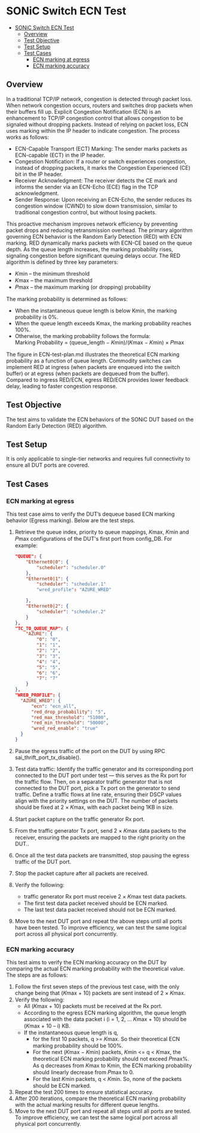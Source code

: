 # SONiC Switch ECN Test

- [SONiC Switch ECN Test](#sonic-switch-ecn-test)
  - [Overview](#overview)
  - [Test Objective](#test-objective)
  - [Test Setup](#test-setup)
  - [Test Cases](#test-cases)
    - [ECN marking at egress](#ecn-marking-at-egress)
    - [ECN marking accuracy](#ecn-marking-accuracy)

## Overview

In a traditional TCP/IP network, congestion is detected through packet loss. When network congestion occurs, routers and switches drop packets when their buffers fill up.
Explicit Congestion Notification (ECN) is an enhancement to TCP/IP congestion control that allows congestion to be signaled without dropping packets. Instead of relying on packet loss, ECN uses marking within the IP header to indicate congestion. The process works as follows:

- ECN-Capable Transport (ECT) Marking: The sender marks packets as ECN-capable (ECT) in the IP header.
- Congestion Notification: If a router or switch experiences congestion, instead of dropping packets, it marks the Congestion Experienced (CE) bit in the IP header.
- Receiver Acknowledgment: The receiver detects the CE mark and informs the sender via an ECN-Echo (ECE) flag in the TCP acknowledgment.
- Sender Response: Upon receiving an ECN-Echo, the sender reduces its congestion window (CWND) to slow down transmission, similar to traditional congestion control, but without losing packets.

This proactive mechanism improves network efficiency by preventing packet drops and reducing retransmission overhead. The primary algorithm governing ECN behavior is the Random Early Detection (RED) with ECN marking. RED dynamically marks packets with ECN-CE based on the queue depth. As the queue length increases, the marking probability rises, signaling congestion before significant queuing delays occur. The RED algorithm is defined by three key parameters:

- 𝐾min – the minimum threshold
- 𝐾max – the maximum threshold
- 𝑃max – the maximum marking (or dropping) probability

The marking probability is determined as follows:

- When the instantaneous queue length is below Kmin, the marking probability is 0%.
- When the queue length exceeds Kmax, the marking probability reaches 100%.
- Otherwise, the marking probability follows the formula: Marking Probability = (queue_length − 𝐾min)/(𝐾max − 𝐾min) × 𝑃max

The figure in ECN-test-plan.md illustrates the theoretical ECN marking probability as a function of queue length. Commodity switches can implement RED at ingress (when packets are enqueued into the switch buffer) or at egress (when packets are dequeued from the buffer). Compared to ingress RED/ECN, egress RED/ECN provides lower feedback delay, leading to faster congestion response.

## Test Objective

The test aims to validate the ECN behaviors of the SONiC DUT based on the Random Early Detection (RED) algorithm.

## Test Setup

It is only applicable to single-tier networks and requires full connectivity to ensure all DUT ports are covered.

## Test Cases

### ECN marking at egress

This test case aims to verify the DUT’s dequeue based ECN marking behavior (Egress marking). Below are the test steps.

1. Retrieve the queue index, priority to queue mappings, 𝐾max, 𝐾min and 𝑃max configurations of the DUT's first port from config_DB. For example:

    ```json
    "QUEUE": {
        "Ethernet0|0": {
            "scheduler": "scheduler.0"
        },
        "Ethernet0|1": {
            "scheduler": "scheduler.1"
            "wred_profile": "AZURE_WRED"

        },
        "Ethernet0|2": {
            "scheduler": "scheduler.2"
        }
    },
    "TC_TO_QUEUE_MAP": {
        "AZURE": {
            "0": "0",
            "1": "1",
            "2": "2",
            "3": "3",
            "4": "4",
            "5": "5",
            "6": "6",
            "7": "7"
        }
    },
    "WRED_PROFILE": {
      "AZURE_WRED": {
          "ecn": "ecn_all",
          "red_drop_probability": "5",
          "red_max_threshold": "51000",
          "red_min_threshold": "50000",
          "wred_red_enable": "true"
      }
    }
    ```

2. Pause the egress traffic of the port on the DUT by using RPC sai_thrift_port_tx_disable().
3. Test data traffic: Identify the traffic generator and its corresponding port connected to the DUT port under test — this serves as the Rx port for the traffic flow. Then, on a separator traffic generator that is not connected to the DUT port, pick a Tx port on the generator to send traffic. Define a traffic flows at line rate, ensuring their DSCP values align with the priority settings on the DUT. The number of packets should be fixed at 2 × 𝐾max, with each packet being 1KB in size.
4. Start packet capture on the traffic generator Rx port.
5. From the traffic generator Tx port, send 2 × 𝐾max data packets to the receiver,  ensuring the packets are mapped to the right priority on the DUT..
6. Once all the test data packets are transmitted, stop pausing the egress traffic of the DUT port.
7. Stop the packet capture after all packets are received.
8. Verify the following:
   - traffic generator Rx port must receive 2 × 𝐾max test data packets.
   - The first test data packet received should be ECN marked.
   - The last test data packet received should not be ECN marked.
9. Move to the next DUT port and repeat the above steps until all ports have been tested. To improve efficiency, we can test the same logical port across all physical port concurrently.

### ECN marking accuracy

This test aims to verify the ECN marking accuracy on the DUT by comparing the actual ECN marking probability with the theoretical value. The steps are as follows:

1. Follow the first seven steps of the previous test case, with the only change being that (𝐾max + 10) packets are sent instead of 2 × 𝐾max.
2. Verify the following:
   - All (𝐾max + 10) packets must be received at the Rx port.
   - According to the egress ECN marking algorithm, the queue length associated with the data packet i (i = 1, 2, … 𝐾max + 10) should be (𝐾max + 10 – i) KB.
   - If the instantaneous queue length is q,
     - for the first 10 packets, q >= 𝐾max. So their theoretical ECN marking probability should be 100%.
     - For the next (𝐾max − 𝐾min) packets, 𝐾min <= q < 𝐾max, the theoretical ECN marking probability should not exceed 𝑃max%. As q decreases from 𝐾max to Kmin, the ECN marking probability should linearly decrease from 𝑃max to 0.
     - For the last 𝐾min packets, q < 𝐾min. So, none of the packets should be ECN marked.
3. Repeat the test 200 times to ensure statistical accuracy.
4. After 200 iterations, compare the theoretical ECN marking probability with the actual marking results for different queue lengths.
5. Move to the next DUT port and repeat all steps until all ports are tested. To improve efficiency, we can test the same logical port across all physical port concurrently.
